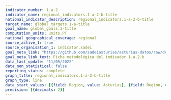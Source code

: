 ```yaml
---
indicator_number: 1.a.2
indicator_name: regional_indicators.1-a-2-b-title
national_indicator_description: regional_indicators.1-a-2-b-title
target_name: global_targets.1-a-title
goal_name: global_goals.1-title
computation_units: units.PT
national_geographical_coverage: regional
source_active_1: true
source_organisation_1: indicator.sadei
goal_meta_link: "https://github.com/sadeiasturias/asturias-datos/raw/develop/descargas/metodologia/1.a.2.b.pdf"
goal_meta_link_text: Ficha metodológica del indicador 1.a.2.b
data_last_update: "11/05/2022"
data_non_statistical: false
reporting_status: complete
graph_title: regional_indicators.1-a-2-b-title
graph_type: line
data_start_values: [{field: Region, value: Asturias}, {field: Region, value: España}]
precision: [{decimals: 2}]
---
```

